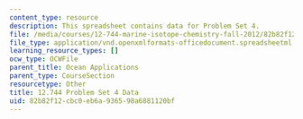 ```yaml
---
content_type: resource
description: This spreadsheet contains data for Problem Set 4.
file: /media/courses/12-744-marine-isotope-chemistry-fall-2012/82b82f12cbc0eb6a936598a6881120bf_PS4Data.xlsx
file_type: application/vnd.openxmlformats-officedocument.spreadsheetml.sheet
learning_resource_types: []
ocw_type: OCWFile
parent_title: Ocean Applications
parent_type: CourseSection
resourcetype: Other
title: 12.744 Problem Set 4 Data
uid: 82b82f12-cbc0-eb6a-9365-98a6881120bf
---
```

